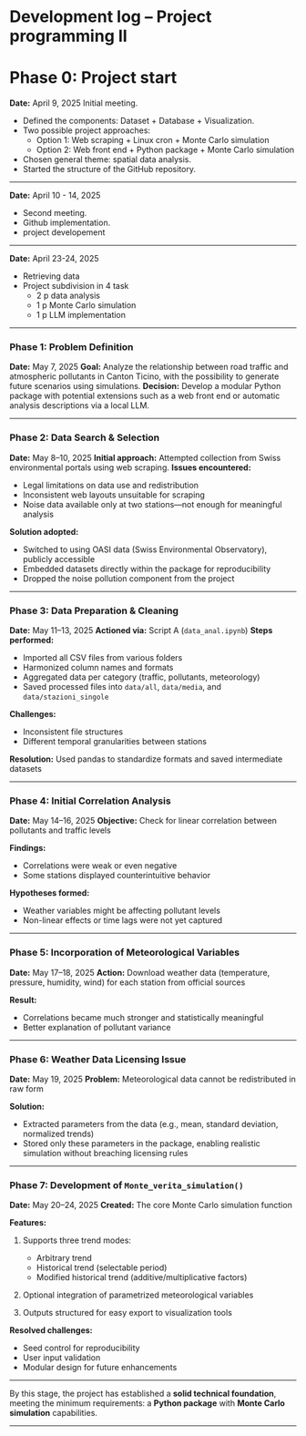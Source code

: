 # Development log – Project programming II

# Phase 0: Project start
**Date:** April 9, 2025 Initial meeting.
- Defined the components: Dataset + Database + Visualization.
- Two possible project approaches:
  - Option 1: Web scraping + Linux cron + Monte Carlo simulation
  - Option 2: Web front end + Python package + Monte Carlo simulation
- Chosen general theme: spatial data analysis.
- Started the structure of the GitHub repository.
---
**Date:** April 10 - 14, 2025
- Second meeting.
- Github implementation.
- project developement
---
**Date:** April 23-24, 2025
- Retrieving data
- Project subdivision in 4 task
  - 2 p data analysis
  - 1 p Monte Carlo simulation
  - 1 p LLM implementation

---

### **Phase 1: Problem Definition**

**Date:** May 7, 2025
**Goal:** Analyze the relationship between road traffic and atmospheric pollutants in Canton Ticino, with the possibility to generate future scenarios using simulations.
**Decision:** Develop a modular Python package with potential extensions such as a web front end or automatic analysis descriptions via a local LLM.

---

### **Phase 2: Data Search & Selection**

**Date:** May 8–10, 2025
**Initial approach:** Attempted collection from Swiss environmental portals using web scraping.
**Issues encountered:**

* Legal limitations on data use and redistribution
* Inconsistent web layouts unsuitable for scraping
* Noise data available only at two stations—not enough for meaningful analysis

**Solution adopted:**

* Switched to using OASI data (Swiss Environmental Observatory), publicly accessible
* Embedded datasets directly within the package for reproducibility
* Dropped the noise pollution component from the project

---

### **Phase 3: Data Preparation & Cleaning**

**Date:** May 11–13, 2025
**Actioned via:** Script A (`data_anal.ipynb`)
**Steps performed:**

* Imported all CSV files from various folders
* Harmonized column names and formats
* Aggregated data per category (traffic, pollutants, meteorology)
* Saved processed files into `data/all`, `data/media`, and `data/stazioni_singole`

**Challenges:**

* Inconsistent file structures
* Different temporal granularities between stations

**Resolution:** Used pandas to standardize formats and saved intermediate datasets

---

### **Phase 4: Initial Correlation Analysis**

**Date:** May 14–16, 2025
**Objective:** Check for linear correlation between pollutants and traffic levels

**Findings:**

* Correlations were weak or even negative
* Some stations displayed counterintuitive behavior

**Hypotheses formed:**

* Weather variables might be affecting pollutant levels
* Non-linear effects or time lags were not yet captured

---

### **Phase 5: Incorporation of Meteorological Variables**

**Date:** May 17–18, 2025
**Action:** Download weather data (temperature, pressure, humidity, wind) for each station from official sources

**Result:**

* Correlations became much stronger and statistically meaningful
* Better explanation of pollutant variance

---

### **Phase 6: Weather Data Licensing Issue**

**Date:** May 19, 2025
**Problem:** Meteorological data cannot be redistributed in raw form

**Solution:**

* Extracted parameters from the data (e.g., mean, standard deviation, normalized trends)
* Stored only these parameters in the package, enabling realistic simulation without breaching licensing rules

---

### **Phase 7: Development of `Monte_verita_simulation()`**

**Date:** May 20–24, 2025
**Created:** The core Monte Carlo simulation function

**Features:**

1. Supports three trend modes:

   * Arbitrary trend
   * Historical trend (selectable period)
   * Modified historical trend (additive/multiplicative factors)
2. Optional integration of parametrized meteorological variables
3. Outputs structured for easy export to visualization tools

**Resolved challenges:**

* Seed control for reproducibility
* User input validation
* Modular design for future enhancements

---

By this stage, the project has established a **solid technical foundation**, meeting the minimum requirements: a **Python package** with **Monte Carlo simulation** capabilities.

---

